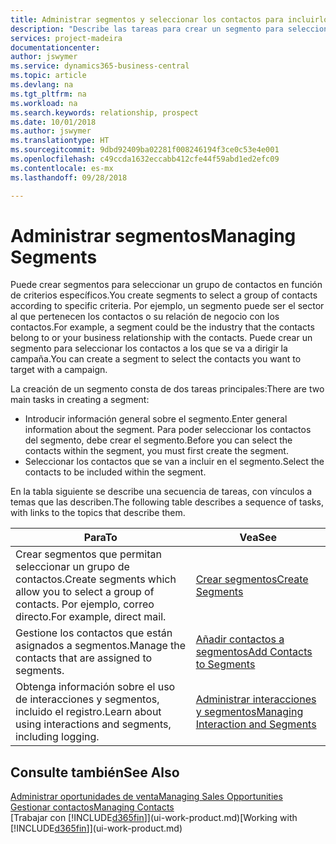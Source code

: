 ```yaml
---
title: Administrar segmentos y seleccionar los contactos para incluirlos | Documentos de Microsoft
description: "Describe las tareas para crear un segmento para seleccionar un grupo de contactos según criterios específicos, por ejemplo, contactos de un determinado sector al que desee dirigirse."
services: project-madeira
documentationcenter: 
author: jswymer
ms.service: dynamics365-business-central
ms.topic: article
ms.devlang: na
ms.tgt_pltfrm: na
ms.workload: na
ms.search.keywords: relationship, prospect
ms.date: 10/01/2018
ms.author: jswymer
ms.translationtype: HT
ms.sourcegitcommit: 9dbd92409ba02281f008246194f3ce0c53e4e001
ms.openlocfilehash: c49ccda1632eccabb412cfe44f59abd1ed2efc09
ms.contentlocale: es-mx
ms.lasthandoff: 09/28/2018

---
```

# <a name="managing-segments"></a><span data-ttu-id="14adb-103">Administrar segmentos</span><span class="sxs-lookup"><span data-stu-id="14adb-103">Managing Segments</span></span>
<span data-ttu-id="14adb-104">Puede crear segmentos para seleccionar un grupo de contactos en función de criterios específicos.</span><span class="sxs-lookup"><span data-stu-id="14adb-104">You create segments to select a group of contacts according to specific criteria.</span></span> <span data-ttu-id="14adb-105">Por ejemplo, un segmento puede ser el sector al que pertenecen los contactos o su relación de negocio con los contactos.</span><span class="sxs-lookup"><span data-stu-id="14adb-105">For example, a segment could be the industry that the contacts belong to or your business relationship with the contacts.</span></span> <span data-ttu-id="14adb-106">Puede crear un segmento para seleccionar los contactos a los que se va a dirigir la campaña.</span><span class="sxs-lookup"><span data-stu-id="14adb-106">You can create a segment to select the contacts you want to target with a campaign.</span></span>

<span data-ttu-id="14adb-107">La creación de un segmento consta de dos tareas principales:</span><span class="sxs-lookup"><span data-stu-id="14adb-107">There are two main tasks in creating a segment:</span></span>

* <span data-ttu-id="14adb-108">Introducir información general sobre el segmento.</span><span class="sxs-lookup"><span data-stu-id="14adb-108">Enter general information about the segment.</span></span> <span data-ttu-id="14adb-109">Para poder seleccionar los contactos del segmento, debe crear el segmento.</span><span class="sxs-lookup"><span data-stu-id="14adb-109">Before you can select the contacts within the segment, you must first create the segment.</span></span>
* <span data-ttu-id="14adb-110">Seleccionar los contactos que se van a incluir en el segmento.</span><span class="sxs-lookup"><span data-stu-id="14adb-110">Select the contacts to be included within the segment.</span></span>

<span data-ttu-id="14adb-111">En la tabla siguiente se describe una secuencia de tareas, con vínculos a temas que las describen.</span><span class="sxs-lookup"><span data-stu-id="14adb-111">The following table describes a sequence of tasks, with links to the topics that describe them.</span></span> 

| <span data-ttu-id="14adb-112">Para</span><span class="sxs-lookup"><span data-stu-id="14adb-112">To</span></span> | <span data-ttu-id="14adb-113">Vea</span><span class="sxs-lookup"><span data-stu-id="14adb-113">See</span></span> |
| --- | --- |
| <span data-ttu-id="14adb-114">Crear segmentos que permitan seleccionar un grupo de contactos.</span><span class="sxs-lookup"><span data-stu-id="14adb-114">Create segments which allow you to select a group of contacts.</span></span> <span data-ttu-id="14adb-115">Por ejemplo, correo directo.</span><span class="sxs-lookup"><span data-stu-id="14adb-115">For example, direct mail.</span></span> |[<span data-ttu-id="14adb-116">Crear segmentos</span><span class="sxs-lookup"><span data-stu-id="14adb-116">Create Segments</span></span>](marketing-how-create-segment.md) |
| <span data-ttu-id="14adb-117">Gestione los contactos que están asignados a segmentos.</span><span class="sxs-lookup"><span data-stu-id="14adb-117">Manage the contacts that are assigned to segments.</span></span> |[<span data-ttu-id="14adb-118">Añadir contactos a segmentos</span><span class="sxs-lookup"><span data-stu-id="14adb-118">Add Contacts to Segments</span></span>](marketing-add-contact-segment.md) |
| <span data-ttu-id="14adb-119">Obtenga información sobre el uso de interacciones y segmentos, incluido el registro.</span><span class="sxs-lookup"><span data-stu-id="14adb-119">Learn about using interactions and segments, including logging.</span></span> |[<span data-ttu-id="14adb-120">Administrar interacciones y segmentos</span><span class="sxs-lookup"><span data-stu-id="14adb-120">Managing Interaction and Segments</span></span>](marketing-interaction-segments.md) |

## <a name="see-also"></a><span data-ttu-id="14adb-121">Consulte también</span><span class="sxs-lookup"><span data-stu-id="14adb-121">See Also</span></span>
[<span data-ttu-id="14adb-122">Administrar oportunidades de venta</span><span class="sxs-lookup"><span data-stu-id="14adb-122">Managing Sales Opportunities</span></span>](marketing-manage-sales-opportunities.md)  
[<span data-ttu-id="14adb-123">Gestionar contactos</span><span class="sxs-lookup"><span data-stu-id="14adb-123">Managing Contacts</span></span>](marketing-contacts.md)  
<span data-ttu-id="14adb-124">[Trabajar con [!INCLUDE[d365fin](includes/d365fin_md.md)]](ui-work-product.md)</span><span class="sxs-lookup"><span data-stu-id="14adb-124">[Working with [!INCLUDE[d365fin](includes/d365fin_md.md)]](ui-work-product.md)</span></span>

